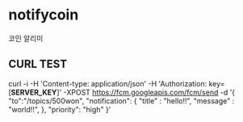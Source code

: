 # notifycoin
코인 알리미


## CURL TEST
curl -i -H 'Content-type: application/json' -H 'Authorization: key=[__SERVER_KEY__]' -XPOST https://fcm.googleapis.com/fcm/send -d '{
  "to":"/topics/500won",
  "notification": {
    "title" : "hello!!",
    "message" : "world!!",
  },
  "priority": "high"
}'